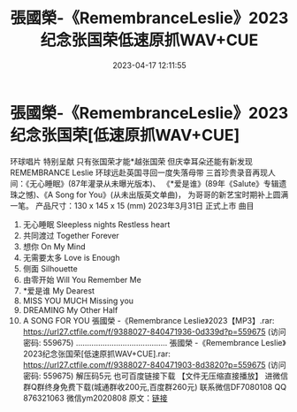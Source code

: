 ﻿---
title: 張國榮-《RemembranceLeslie》2023纪念张国荣低速原抓WAV+CUE
date: 2023-04-17 12:11:55
categories: 新碟专辑、稀有等精品
tags: 华语中文
---
# 張國榮-《RemembranceLeslie》2023纪念张国荣[低速原抓WAV+CUE]

环球唱片
特别呈献
只有张国荣才能*越张国荣
但庆幸耳朵还能有新发现
REMEMBRANCE Leslie
环球远赴英国寻回一度失落母带
三首珍贵录音再现人间：《无心睡眠》(87年灌录从未曝光版本)、
《*爱是谁》(89年《Salute》专辑遗珠之憾)、《A Song for You》(从未出版英文单曲)，
为哥哥的新艺宝时期补上圆满一笔。
产品尺寸：130 x 145 x 15 (mm)
2023年3月31日 正式上市
曲目
01. 无心睡眠 Sleepless nights Restless heart
02. 共同渡过 Together Forever
03. 想你 On My Mind
04. 无需要太多 Love is Enough
05. 侧面 Silhouette
06. 由零开始 Will You Remember Me
07. *爱是谁 My Dearest
08. MISS YOU MUCH Missing you
09. DREAMING My Other Half
10. A SONG FOR YOU
張國榮 -《Remembrance Leslie》2023【MP3】.rar: https://url27.ctfile.com/f/9388027-840471936-0d339d?p=559675
(访问密码: 559675)
.........................................
張國榮 -《Remembrance Leslie》2023纪念张国荣[低速原抓WAV+CUE].rar: https://url27.ctfile.com/f/9388027-840471903-8d3820?p=559675
(访问密码: 559675)
解压码5元
也可百度链接下载 【文件无压缩直接播放】
进微信群Q群终身免费下载(城通群收200元,百度群260元)
联系微信DF7080108 QQ 876321063
微信ym2020808
原文：[链接](https://blog.sina.com.cn/s/blog_1647c7e76010311hg.html)